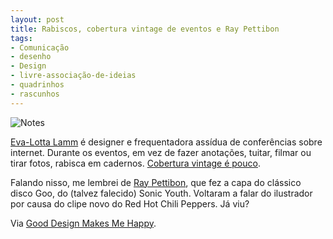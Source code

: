 ```yaml
---
layout: post
title: Rabiscos, cobertura vintage de eventos e Ray Pettibon
tags:
- Comunicação
- desenho
- Design
- livre-associação-de-ideias
- quadrinhos
- rascunhos
---
```


![Notes](http://caosordenado.com/wp-content/uploads/2011/11/notes.jpg)

[Eva-Lotta Lamm](http://www.evalotta.net/) é designer e frequentadora assídua de conferências sobre internet. Durante os eventos, em vez de fazer anotações, tuitar, filmar ou tirar fotos, rabisca em cadernos. [Cobertura vintage é pouco](http://www.flickr.com/photos/evalottchen/sets/72157607235674386/with/6154866953/).

Falando nisso, me lembrei de [Ray Pettibon](http://www.raypettibon.com/), que fez a capa do clássico disco Goo, do (talvez falecido) Sonic Youth. Voltaram a falar do ilustrador por causa do clipe novo do Red Hot Chili Peppers. Já viu?

Via [Good Design Makes Me Happy](http://hannahdollerycreative.blogspot.com/2011/11/notes-from-talks.html).
